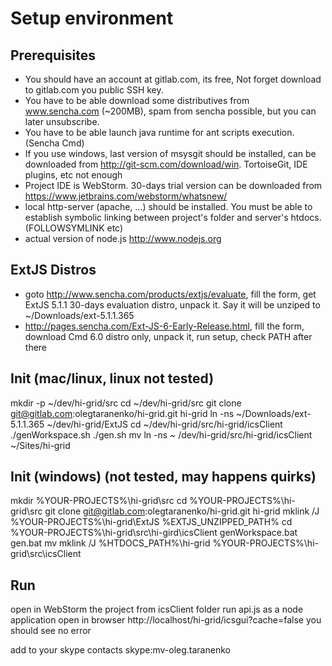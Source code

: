 Setup environment
=================

Prerequisites
-------------

 * You should have an account at gitlab.com, its free, Not forget download to gitlab.com you public SSH key.
 * You have to be able download some distributives from www.sencha.com (~200MB), spam from sencha possible, but you can later unsubscribe.
 * You have to be able launch java runtime for ant scripts execution. (Sencha Cmd)
 * If you use windows, last version of msysgit should be installed, can be downloaded from http://git-scm.com/download/win. TortoiseGit, IDE plugins, etc not enough
 * Project IDE is WebStorm. 30-days trial version can be downloaded from https://www.jetbrains.com/webstorm/whatsnew/
 * local http-server (apache, ...) should be installed. You must be able to establish symbolic linking between project's folder and server's htdocs. (FOLLOWSYMLINK etc)
 * actual version of node.js http://www.nodejs.org


ExtJS Distros
-------------
 * goto http://www.sencha.com/products/extjs/evaluate, fill the form, get ExtJS 5.1.1 30-days evaluation distro, unpack it. Say it will be unziped to ~/Downloads/ext-5.1.1.365
 * http://pages.sencha.com/Ext-JS-6-Early-Release.html, fill the form, download Cmd 6.0 distro only, unpack it, run setup, check PATH after there 


Init (mac/linux, linux not tested)
----------------------------------

mkdir -p ~/dev/hi-grid/src
cd ~/dev/hi-grid/src
git clone git@gitlab.com:olegtaranenko/hi-grid.git hi-grid
ln -ns ~/Downloads/ext-5.1.1.365 ~/dev/hi-grid/ExtJS
cd ~/dev/hi-grid/src/hi-grid/icsClient
./genWorkspace.sh
./gen.sh mv
ln -ns ~ /dev/hi-grid/src/hi-grid/icsClient ~/Sites/hi-grid



Init (windows) (not tested, may happens quirks)
-----------------------------------------------

mkdir %YOUR-PROJECTS%\hi-grid\src
cd %YOUR-PROJECTS%\hi-grid\src
git clone git@gitlab.com:olegtaranenko/hi-grid.git hi-grid
mklink /J  %YOUR-PROJECTS%\hi-grid\ExtJS %EXTJS_UNZIPPED_PATH%
cd %YOUR-PROJECTS%\hi-grid\src\hi-gird\icsClient
genWorkspace.bat
gen.bat mv
mklink /J  %HTDOCS_PATH%\hi-grid %YOUR-PROJECTS%\hi-grid\src\icsClient


Run
---
open in WebStorm the project from icsClient folder
run api.js as a node application
open in browser http://localhost/hi-grid/icsgui?cache=false
you should see no error

add to your skype contacts skype:mv-oleg.taranenko
